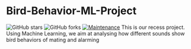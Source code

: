 # Bird-Behavior-ML-Project
![GitHub stars](https://img.shields.io/github/stars/baliddeki/Bird-Behavior-ML-Project) 
![GitHub forks](https://img.shields.io/github/forks/baliddeki/Bird-Behavior-ML-Project)
[![Maintenance](https://img.shields.io/badge/maintained-yes-green.svg)](https://github.com/baliddeki/Bird-Behavior-ML-Project/commits/master)
This is our recess project. Using Machine Learning, we aim at analysing how different sounds show bird behaviors of mating and alarming
